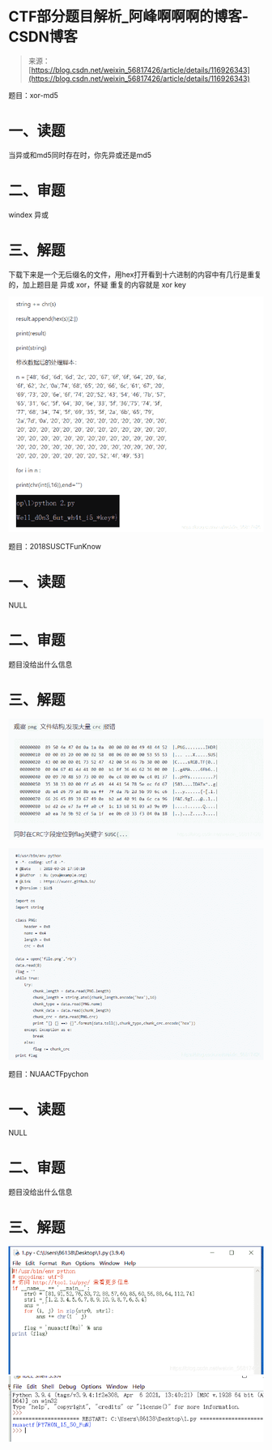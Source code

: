 <!--yml
category: 未分类
date: 2022-04-26 14:55:22
-->

# CTF部分题目解析_阿峰啊啊啊的博客-CSDN博客

> 来源：[https://blog.csdn.net/weixin_56817426/article/details/116926343](https://blog.csdn.net/weixin_56817426/article/details/116926343)

题目：xor-md5

# 一、读题

当异或和md5同时存在时，你先异或还是md5

# 二、审题

windex 异或

# 三、解题

下载下来是一个无后缀名的文件，用hex打开看到十六进制的内容中有几行是重复的，加上题目是 异或 xor，怀疑 重复的内容就是 xor key

![在这里插入图片描述](img/84cbb57e2c6170868b38de8208a07f4e.png)

题目：2018SUSCTFunKnow

# 一、读题

NULL

# 二、审题

题目没给出什么信息

# 三、解题

![在这里插入图片描述](img/aa1dc5f6511301a185b4b419e6d9a8ff.png)

![在这里插入图片描述](img/bf06d68fb627e8c110edb2568a3a9fba.png)

题目：NUAACTFpychon

# 一、读题

NULL

# 二、审题

题目没给出什么信息

# 三、解题

![在这里插入图片描述](img/9505c835e6ef91b05e70fb2d7884dd24.png)
![在这里插入图片描述](img/72a97f07b4706264a2d2c06cd134e23e.png)